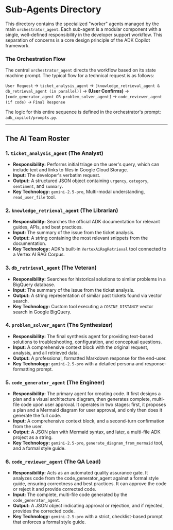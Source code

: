 # Sub-Agents Directory

This directory contains the specialized "worker" agents managed by the main `orchestrator_agent`. Each sub-agent is a modular component with a single, well-defined responsibility in the developer support workflow. This separation of concerns is a core design principle of the ADK Copilot framework.

### The Orchestration Flow

The central `orchestrator_agent` directs the workflow based on its state machine prompt. The typical flow for a technical request is as follows:

`User Request` → `ticket_analysis_agent` → `[knowledge_retrieval_agent & db_retrieval_agent (in parallel)]` → **(User Confirms)** → `[code_generator_agent OR problem_solver_agent]` → `code_reviewer_agent (if code)` → `Final Response`

The logic for this entire sequence is defined in the orchestrator's prompt: `adk_copilot/prompts.py`.

---

## The AI Team Roster

### 1. `ticket_analysis_agent` (The Analyst)
*   **Responsibility:** Performs initial triage on the user's query, which can include text and links to files in Google Cloud Storage.
*   **Input:** The developer's verbatim request.
*   **Output:** A structured JSON object containing `urgency`, `category`, `sentiment`, and `summary`.
*   **Key Technology:** `gemini-2.5-pro`, Multi-modal understanding, `read_user_file` tool.

### 2. `knowledge_retrieval_agent` (The Librarian)
*   **Responsibility:** Searches the official ADK documentation for relevant guides, APIs, and best practices.
*   **Input:** The summary of the issue from the ticket analysis.
*   **Output:** A string containing the most relevant snippets from the documentation.
*   **Key Technology:** ADK's built-in `VertexAiRagRetrieval` tool connected to a Vertex AI RAG Corpus.

### 3. `db_retrieval_agent` (The Veteran)
*   **Responsibility:** Searches for historical solutions to similar problems in a BigQuery database.
*   **Input:** The summary of the issue from the ticket analysis.
*   **Output:** A string representation of similar past tickets found via vector search.
*   **Key Technology:** Custom tool executing a `COSINE_DISTANCE` vector search in Google BigQuery.

### 4. `problem_solver_agent` (The Synthesizer)
*   **Responsibility:** The final synthesis agent for providing text-based solutions to troubleshooting, configuration, and conceptual questions.
*   **Input:** A comprehensive context block with the original request, analysis, and all retrieved data.
*   **Output:** A professional, formatted Markdown response for the end-user.
*   **Key Technology:** `gemini-2.5-pro` with a detailed persona and response-formatting prompt.

### 5. `code_generator_agent` (The Engineer)
*   **Responsibility:** The primary agent for creating code. It first designs a plan and a visual architecture diagram, then generates complete, multi-file code upon user approval. It operates in two stages: first, it proposes a plan and a Mermaid diagram for user approval, and only then does it generate the full code.
*   **Input:** A comprehensive context block, and a second-turn confirmation from the user.
*   **Output:** A JSON plan with Mermaid syntax, and later, a multi-file ADK project as a string.
*   **Key Technology:** `gemini-2.5-pro`, `generate_diagram_from_mermaid` tool, and a formal style guide.

### 6. `code_reviewer_agent` (The QA Lead)
*   **Responsibility:** Acts as an automated quality assurance gate. It analyzes code from the code_generator_agent against a formal style guide, ensuring correctness and best practices. It can approve the code or reject it and provide corrected code.
*   **Input:** The complete, multi-file code generated by the `code_generator_agent`.
*   **Output:** A JSON object indicating approval or rejection, and if rejected, provides the corrected code.
*   **Key Technology:** `gemini-2.5-pro` with a strict, checklist-based prompt that enforces a formal style guide.